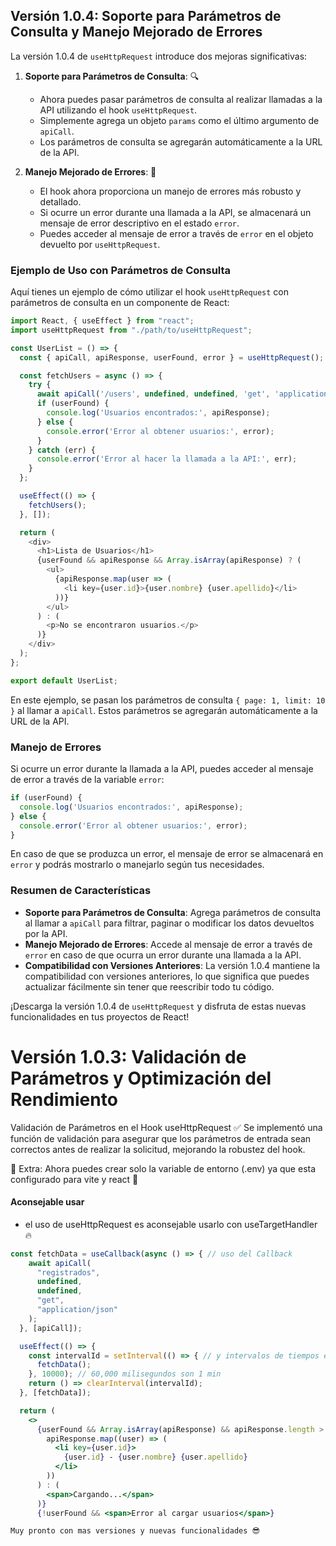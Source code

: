 ## Versión 1.0.4: Soporte para Parámetros de Consulta y Manejo Mejorado de Errores

La versión 1.0.4 de `useHttpRequest` introduce dos mejoras significativas:

1. **Soporte para Parámetros de Consulta**: 🔍
   - Ahora puedes pasar parámetros de consulta al realizar llamadas a la API utilizando el hook `useHttpRequest`.
   - Simplemente agrega un objeto `params` como el último argumento de `apiCall`.
   - Los parámetros de consulta se agregarán automáticamente a la URL de la API.

2. **Manejo Mejorado de Errores**: 🚨
   - El hook ahora proporciona un manejo de errores más robusto y detallado.
   - Si ocurre un error durante una llamada a la API, se almacenará un mensaje de error descriptivo en el estado `error`.
   - Puedes acceder al mensaje de error a través de `error` en el objeto devuelto por `useHttpRequest`.

### Ejemplo de Uso con Parámetros de Consulta

Aquí tienes un ejemplo de cómo utilizar el hook `useHttpRequest` con parámetros de consulta en un componente de React:

```javascript
import React, { useEffect } from "react";
import useHttpRequest from "./path/to/useHttpRequest";

const UserList = () => {
  const { apiCall, apiResponse, userFound, error } = useHttpRequest();

  const fetchUsers = async () => {
    try {
      await apiCall('/users', undefined, undefined, 'get', 'application/json', { page: 1, limit: 10 });
      if (userFound) {
        console.log('Usuarios encontrados:', apiResponse);
      } else {
        console.error('Error al obtener usuarios:', error);
      }
    } catch (err) {
      console.error('Error al hacer la llamada a la API:', err);
    }
  };

  useEffect(() => {
    fetchUsers();
  }, []);

  return (
    <div>
      <h1>Lista de Usuarios</h1>
      {userFound && apiResponse && Array.isArray(apiResponse) ? (
        <ul>
          {apiResponse.map(user => (
            <li key={user.id}>{user.nombre} {user.apellido}</li>
          ))}
        </ul>
      ) : (
        <p>No se encontraron usuarios.</p>
      )}
    </div>
  );
};

export default UserList;
```

En este ejemplo, se pasan los parámetros de consulta `{ page: 1, limit: 10 }` al llamar a `apiCall`. Estos parámetros se agregarán automáticamente a la URL de la API.

### Manejo de Errores

Si ocurre un error durante la llamada a la API, puedes acceder al mensaje de error a través de la variable `error`:

```javascript
if (userFound) {
  console.log('Usuarios encontrados:', apiResponse);
} else {
  console.error('Error al obtener usuarios:', error);
}
```

En caso de que se produzca un error, el mensaje de error se almacenará en `error` y podrás mostrarlo o manejarlo según tus necesidades.

### Resumen de Características

- **Soporte para Parámetros de Consulta**: Agrega parámetros de consulta al llamar a `apiCall` para filtrar, paginar o modificar los datos devueltos por la API.
- **Manejo Mejorado de Errores**: Accede al mensaje de error a través de `error` en caso de que ocurra un error durante una llamada a la API.
- **Compatibilidad con Versiones Anteriores**: La versión 1.0.4 mantiene la compatibilidad con versiones anteriores, lo que significa que puedes actualizar fácilmente sin tener que reescribir todo tu código.

¡Descarga la versión 1.0.4 de `useHttpRequest` y disfruta de estas nuevas funcionalidades en tus proyectos de React!



# Versión 1.0.3: Validación de Parámetros y Optimización del Rendimiento

Validación de Parámetros en el Hook useHttpRequest ✅ Se implementó una función de validación para asegurar que los parámetros de entrada sean correctos antes de realizar la solicitud, mejorando la robustez del hook.

🚨 Extra: Ahora puedes crear solo la variable de entorno (.env) ya que esta configurado para vite y react 🚨

#### Aconsejable usar
  - el uso de useHttpRequest es aconsejable usarlo con useTargetHandler 🔥

```jsx
const fetchData = useCallback(async () => { // uso del Callback
    await apiCall(
      "registrados",
      undefined,
      undefined,
      "get",
      "application/json"
    );
  }, [apiCall]);

  useEffect(() => {
    const intervalId = setInterval(() => { // y intervalos de tiempos estimados para controlar su salida
      fetchData();
    }, 10000); // 60,000 milisegundos son 1 min
    return () => clearInterval(intervalId);
  }, [fetchData]);

  return (
    <>
      {userFound && Array.isArray(apiResponse) && apiResponse.length > 0 ? (
        apiResponse.map((user) => (
          <li key={user.id}>
            {user.id} - {user.nombre} {user.apellido}
          </li>
        ))
      ) : (
        <span>Cargando...</span>
      )}
      {!userFound && <span>Error al cargar usuarios</span>}
```

`Muy pronto con mas versiones y nuevas funcionalidades 😎`

